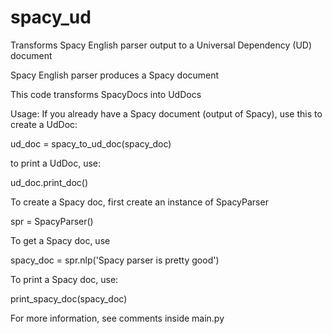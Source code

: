 # spacy_ud
Transforms Spacy English parser output to a Universal Dependency (UD) document

Spacy English parser produces a Spacy document

This code transforms SpacyDocs into UdDocs

Usage:
If you already have a Spacy document (output of Spacy), use this to create a UdDoc:

ud_doc = spacy_to_ud_doc(spacy_doc)

to print a UdDoc, use:

ud_doc.print_doc()

To create a Spacy doc, first create an instance of SpacyParser

spr = SpacyParser()

To get a Spacy doc, use

spacy_doc = spr.nlp('Spacy parser is pretty good')

To print a Spacy doc, use:

print_spacy_doc(spacy_doc)

For more information, see comments inside main.py
